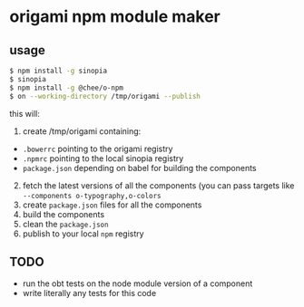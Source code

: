 # origami npm module maker

## usage

```sh
$ npm install -g sinopia
$ sinopia
$ npm install -g @chee/o-npm
$ on --working-directory /tmp/origami --publish
```

this will:

1. create /tmp/origami containing:
  - `.bowerrc` pointing to the origami registry
  - `.npmrc` pointing to the local sinopia registry
  - `package.json` depending on babel for building the components
2. fetch the latest versions of all the components (you can pass targets like `--components o-typography,o-colors`
3. create `package.json` files for all the components
4. build the components
5. clean the `package.json`
6. publish to your local `npm` registry

## TODO

* run the obt tests on the node module version of a component
* write literally any tests for this code
